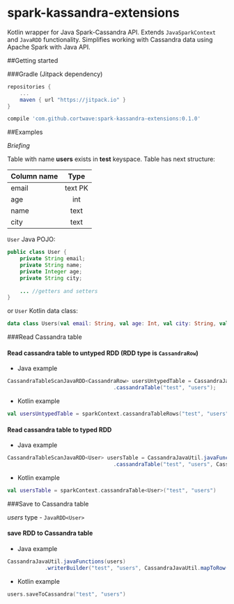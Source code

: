 # spark-kassandra-extensions
Kotlin wrapper for Java Spark-Cassandra API. Extends `JavaSparkContext` and `JavaRDD` functionality. Simplifies working with Cassandra data using Apache Spark with Java API.

##Getting started

###Gradle (Jitpack dependency)
```gradle
repositories {
    ...
    maven { url "https://jitpack.io" }
}

compile 'com.github.cortwave:spark-kassandra-extensions:0.1.0'
```

##Examples

*Briefing*

Table with name **users** exists in **test** keyspace. Table has next structure:

| Column name   | Type            |
| ------------- |:---------------:|
| email         | text PK         |
| age           | int             |
| name          | text            |
| city          | text            |

`User` Java POJO:
```java
public class User {
    private String email;
    private String name;
    private Integer age;
    private String city;
    
    ... //getters and setters
}
```

or `User` Kotlin data class:
```kotlin
data class Users(val email: String, val age: Int, val city: String, val name: String)
```

###Read Cassandra table

#### Read cassandra table to untyped RDD (RDD type is `CassandraRow`)

* Java example
```java
CassandraTableScanJavaRDD<CassandraRow> usersUntypedTable = CassandraJavaUtil.javaFunctions(sparkContext)
                                  .cassandraTable("test", "users");
```

* Kotlin example
```kotlin
val usersUntypedTable = sparkContext.cassandraTableRows("test", "users")
```

#### Read cassandra table to typed RDD

* Java example
```java
CassandraTableScanJavaRDD<User> usersTable = CassandraJavaUtil.javaFunctions(sparkContext)
                                  .cassandraTable("test", "users", CassandraJavaUtil.mapRowTo(User.class));
```

* Kotlin example
```kotlin
val usersTable = sparkContext.cassandraTable<User>("test", "users")
```

###Save to Cassandra table

*users* type - `JavaRDD<User>`

#### save RDD to Cassandra table

* Java example
```java
CassandraJavaUtil.javaFunctions(users)
            .writerBuilder("test", "users", CassandraJavaUtil.mapToRow(User.class)).saveToCassandra();
```

* Kotlin example
```kotlin
users.saveToCassandra("test", "users")
```



